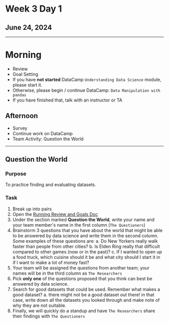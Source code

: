# Week 3 Day 1
## June 24, 2024

---

# Morning
- Review
- Goal Setting
- If you have **not started** DataCamp `Understanding Data Science` module, please start it.
- Otherwise, please begin / continue DataCamp: `Data Manipulation with pandas`
- If you have finished that, talk with an instructor or TA

## Afternoon

- Survey
- Continue work on DataCamp
- Team Activity: Question the World

---

## Question the World

### Purpose

To practice finding and evaluating datasets.

### Task

1. Break up into pairs
2. Open the [Running Review and Goals Doc](https://docs.google.com/document/d/1Xnhoqo-WBjVMTe1tNLp5LZ_oFVPR9_QYYZiaXKdiR88/edit?usp=sharing)
3. Under the section marked **Question the World**, write your name and your team member's name in the first column (`The Questioners`)
4. Brainstorm 3 questions that you have about the world that might be able to be answered by data science and write them in the second column. Some examples of these questions are:
  a. Do New Yorkers really walk faster than people from other cities?
  b. Is Elden Ring really that difficult compared to other games (now or in the past)?
  c. If I wanted to open up a food truck, which cuisine should it be and what city should I start it in if I want to make a lot of money fast?
5. Your team will be assigned the questions from another team; your names will be in the third column as `The Researchers`
6. Pick **only one** of the questions proposed that you think can best be answered by data science.
7. Search for good datasets that could be used. Remember what makes a good dataset?
  a. there might not be a good dataset out there! in that case, write down all the datasets you looked through and make note of why they are not suitable.
8. Finally, we will quickly do a standup and have `The Researchers` share their findings with `The Questioners`